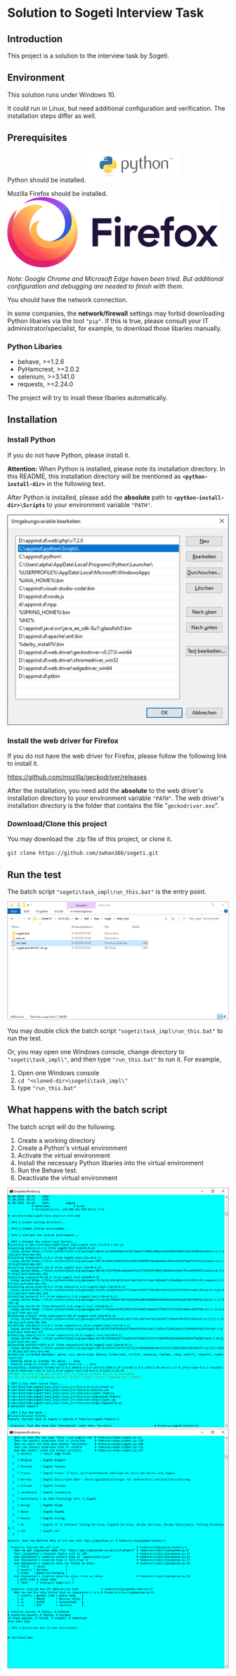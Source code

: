 # Solution to Sogeti Interview Task #

## Introduction ##

This project is a solution to the interview task by Sogeti.

## Environment ##

This solution runs under Windows 10. 

It could run in Linux, but need additional configuration and verification. The installation steps differ as well.

## Prerequisites ##

Python should be installed. 
![python logo](./imgs/python_logo.png)

Mozilla Firefox should be installed. 
![firefox logo](./imgs/firefox_logo.svg)

*Note: Google Chrome and Microsoft Edge haven been tried. But additional configuration and debugging are needed to finish with them.*

You should have the network connection.

In some companies, the __network/firewall__ settings may forbid downloading Python libaries via the tool `"pip"`. If this is true, please consult your IT administrator/specialist, for example, to download those libaries manually. 

### Python Libaries ###

* behave, >=1.2.6
* PyHamcrest, >=2.0.2
* selenium, >=3.141.0
* requests, >=2.24.0

The project will try to insall these libaries automatically.

## Installation

### Install Python

If you do not have Python, please install it.

__Attention:__ When Python is installed, please note its installation directory. In this README, this installation directory will be mentioned as __`<python-install-dir>`__ in the following text.

After Python is installed, please add the __absolute__ path to __`<python-install-dir>\Scripts`__ to your environment variable `"PATH"`.

![python in PATH](./imgs/python_in_path.png)

### Install the web driver for Firefox

If you do not have the web driver for Firefox, please follow the following link to install it.

https://github.com/mozilla/geckodriver/releases

After the installation, you need add the __absolute__ to the web driver's installation directory to your environment variable `"PATH"`. The web driver's installation directory is the folder that contains the file "`geckodriver.exe`".

### Download/Clone this project

You may download the .zip file of this project, or clone it.

`git clone https://github.com/zwhan166/sogeti.git`

## Run the test

The batch script `"sogeti\task_impl\run_this.bat"` is the entry point.

![batch script](./imgs/batch_script.png)

You may double click the batch script `"sogeti\task_impl\run_this.bat"` to run the test.

Or, you may open one Windows console, change directory to `"sogeti\task_impl\"`, and then type `"run_this.bat"` to run it. For example, 

1. Open one Windows console
1. `cd "<cloned-dir>\sogeti\task_impl\"`
2. type `"run_this.bat"`

## What happens with the batch script

The batch script will do the following.

1. Create a working directory
2. Create a Python's virtual environment
3. Activate the virtual environment
4. Install the necessary Python libaries into the virtual environment
5. Run the Behave test.
6. Deactivate the virtual environment

![execution 01](./imgs/exec01.png)
![execution 02](./imgs/exec02.png)






